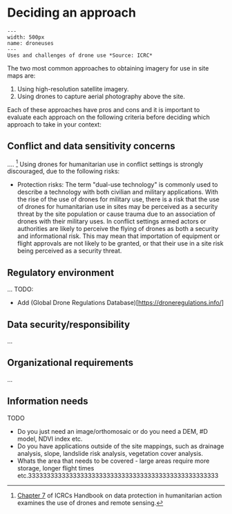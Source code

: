 # Deciding an approach

```{figure} ./images/droneuseschallenges.png
---
width: 500px
name: droneuses
---
Uses and challenges of drone use *Source: ICRC*
```

The two most common approaches to obtaining imagery for use in site maps are:
1. Using high-resolution satellite imagery.
2. Using drones to capture aerial photography above the site.

Each of these approaches have pros and cons and it is important to evaluate each approach on the following criteria before deciding which approach to take in your context:

## Conflict and data sensitivity concerns
.... [^footnote1]
Using drones for humanitarian use in conflict settings is strongly discouraged, due to the following risks:
- Protection risks: The term "dual-use technology" is commonly used to describe a technology with both civilian and military applications. With the rise of the use of drones for military use, there is a risk that the use of drones for humanitarian use in sites may be perceived as a security threat by the site population or cause trauma due to an association of drones with their military uses. 
In conflict settings armed actors or authorities are likely to perceive the flying of drones as both a security and informational risk. This may mean that importation of equipment or flight approvals are not likely to be granted, or that their use in a site risk being perceived as a security threat.

## Regulatory environment
...
TODO:
- Add (Global Drone Regulations Database)[https://droneregulations.info/]
## Data security/responsibility
...
## Organizational requirements
...
## Information needs
TODO
- Do you just need an image/orthomosaic or do you need a DEM, #D model, NDVI index etc.
- Do you have applications outside of the site mappings, such as drainage analysis, slope, landslide risk analysis, vegetation cover analysis. 
- Whats the area that needs to be covered - large areas require more storage, longer flight times etc.333333333333333333333333333333333333333333333333333

[^footnote1]: [Chapter 7](https://www.icrc.org/en/data-protection-humanitarian-action-handbook) of ICRCs Handbook on data protection in humanitarian action examines the use of drones and remote sensing. 